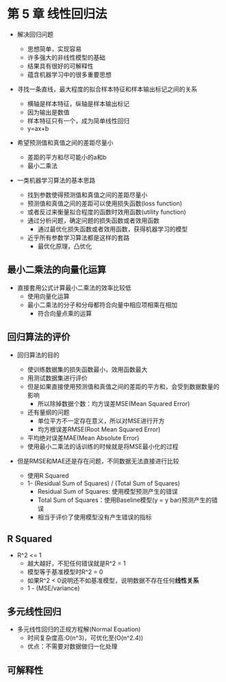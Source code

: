 # 第 5 章 线性回归法

- 解决回归问题
  - 思想简单，实现容易
  - 许多强大的非线性模型的基础
  - 结果具有很好的可解释性
  - 蕴含机器学习中的很多重要思想

- 寻找一条直线，最大程度的拟合样本特征和样本输出标记之间的关系
  - 横轴是样本特征，纵轴是样本输出标记
  - 因为输出是数值
  - 样本特征只有一个，成为简单线性回归
  - y=ax+b

- 希望预测值和真值之间的差距尽量小
  - 差距的平方和尽可能小的a和b
  - 最小二乘法

- 一类机器学习算法的基本思路
  - 找到参数使得预测值和真值之间的差距尽量小
  - 预测值和真值之间的差距可以使用损失函数(loss function)
  - 或者反过来衡量拟合程度的函数时效用函数(utility function)
  - 通过分析问题，确定问题的损失函数或者效用函数
    - 通过最优化损失函数或者效用函数，获得机器学习的模型
  - 近乎所有参数学习算法都是这样的套路
    - 最优化原理，凸优化

## 最小二乘法的向量化运算

- 直接套用公式计算最小二乘法的效率比较低
  - 使用向量化运算
  - 最小二乘法的分子和分母都符合向量中相应项相乘在相加
    - 符合向量点乘的运算


## 回归算法的评价

- 回归算法的目的
  - 使训练数据集的损失函数最小，效用函数最大
  - 用测试数据集进行评价
  - 但是如果直接使用预测值和真值之间的差距的平方和，会受到数据数量的影响
    - 所以除掉数据个数：均方误差MSE(Mean Squared Error)
  - 还有量纲的问题
    - 单位平方不一定存在意义，所以对MSE进行开方
    - 均方根误差RMSE(Root Mean Squared Error)
  - 平均绝对误差MAE(Mean Absolute Error)
  - 使用最小二乘法的话训练的时候就是将MSE最小化的过程

- 但是RMSE和MAE还是存在问题，不同数据无法直接进行比较
  - 使用R Squared
  - 1- (Residual Sum of Squares) / (Total Sum of Squares)
    - Residual Sum of Squares: 使用模型预测产生的错误
    - Total Sum of Squares：使用Baseline模型(y = y bar)预测产生的错误
    - 相当于评价了使用模型没有产生错误的指标

## R Squared

- R^2 <= 1
  - 越大越好，不犯任何错误就是R^2 = 1
  - 模型等于基准模型时R^2 = 0
  - 如果R^2 < 0说明还不如基准模型，说明数据不存在任何**线性关系**
  - 1 - (MSE/variance)


## 多元线性回归

- 多元线性回归的正规方程解(Normal Equation)
  - 时间复杂度高:O(n^3)，可优化至(O(n^2.4))
  - 优点：不需要对数据做归一化处理

## 可解释性